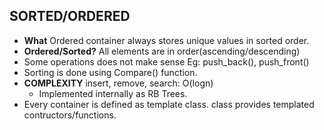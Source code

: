 ## SORTED/ORDERED
  - **What** Ordered container always stores unique values in sorted order.
  - **Ordered/Sorted?** All elements are in order(ascending/descending)
  - Some operations does not make sense Eg: push_back(), push_front()
  - Sorting is done using Compare() function.
  - **COMPLEXITY** insert, remove, search: O(logn)
    - Implemented internally as RB Trees.
  - Every container is defined as template class. class provides templated contructors/functions.
